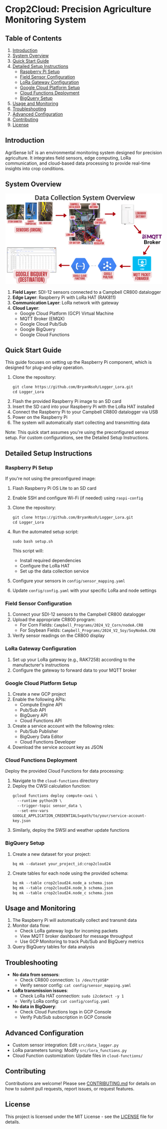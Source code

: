 # Crop2Cloud: Precision Agriculture Monitoring System

## Table of Contents
1. [Introduction](#introduction)
2. [System Overview](#system-overview)
3. [Quick Start Guide](#quick-start-guide)
4. [Detailed Setup Instructions](#detailed-setup-instructions)
   - [Raspberry Pi Setup](#raspberry-pi-setup)
   - [Field Sensor Configuration](#field-sensor-configuration)
   - [LoRa Gateway Configuration](#lora-gateway-configuration)
   - [Google Cloud Platform Setup](#google-cloud-platform-setup)
   - [Cloud Functions Deployment](#cloud-functions-deployment)
   - [BigQuery Setup](#bigquery-setup)
5. [Usage and Monitoring](#usage-and-monitoring)
6. [Troubleshooting](#troubleshooting)
7. [Advanced Configuration](#advanced-configuration)
8. [Contributing](#contributing)
9. [License](#license)

## Introduction

AgriSense IoT is an environmental monitoring system designed for precision agriculture. It integrates field sensors, edge computing, LoRa communication, and cloud-based data processing to provide real-time insights into crop conditions.

## System Overview

![System Architecture Diagram](system_architecture.png)

1. **Field Layer**: SDI-12 sensors connected to a Campbell CR800 datalogger
2. **Edge Layer**: Raspberry Pi with LoRa HAT (RAK811)
3. **Communication Layer**: LoRa network with gateway
4. **Cloud Layer**: 
   - Google Cloud Platform (GCP) Virtual Machine
   - MQTT Broker (EMQX)
   - Google Cloud Pub/Sub
   - Google BigQuery
   - Google Cloud Functions

## Quick Start Guide

This guide focuses on setting up the Raspberry Pi component, which is designed for plug-and-play operation.

1. Clone the repository:
   ```
   git clone https://github.com/BryanNsoh/Logger_Lora.git
   cd Logger_Lora
   ```
2. Flash the provided Raspberry Pi image to an SD card
3. Insert the SD card into your Raspberry Pi with the LoRa HAT installed
4. Connect the Raspberry Pi to your Campbell CR800 datalogger via USB
5. Power on the Raspberry Pi
6. The system will automatically start collecting and transmitting data

Note: This quick start assumes you're using the preconfigured sensor setup. For custom configurations, see the Detailed Setup Instructions.

## Detailed Setup Instructions

### Raspberry Pi Setup

If you're not using the preconfigured image:

1. Flash Raspberry Pi OS Lite to an SD card
2. Enable SSH and configure Wi-Fi (if needed) using `raspi-config`
3. Clone the repository:
   ```
   git clone https://github.com/BryanNsoh/Logger_Lora.git
   cd Logger_Lora
   ```
4. Run the automated setup script:
   ```
   sudo bash setup.sh
   ```
   This script will:
   - Install required dependencies
   - Configure the LoRa HAT
   - Set up the data collection service

5. Configure your sensors in `config/sensor_mapping.yaml`
6. Update `config/config.yaml` with your specific LoRa and node settings

### Field Sensor Configuration

1. Connect your SDI-12 sensors to the Campbell CR800 datalogger
2. Upload the appropriate CR800 program:
   - For Corn Fields: `Campbell_Programs/2024_V2_Corn/nodeA.CR8`
   - For Soybean Fields: `Campbell_Programs/2024_V2_Soy/SoyNodeA.CR8`
3. Verify sensor readings on the CR800 display

### LoRa Gateway Configuration

1. Set up your LoRa gateway (e.g., RAK7258) according to the manufacturer's instructions
2. Configure the gateway to forward data to your MQTT broker

### Google Cloud Platform Setup

1. Create a new GCP project
2. Enable the following APIs:
   - Compute Engine API
   - Pub/Sub API
   - BigQuery API
   - Cloud Functions API
3. Create a service account with the following roles:
   - Pub/Sub Publisher
   - BigQuery Data Editor
   - Cloud Functions Developer
4. Download the service account key as JSON

### Cloud Functions Deployment

Deploy the provided Cloud Functions for data processing:

1. Navigate to the `cloud-functions` directory
2. Deploy the CWSI calculation function:
   ```
   gcloud functions deploy compute-cwsi \
     --runtime python39 \
     --trigger-topic sensor_data \
     --set-env-vars GOOGLE_APPLICATION_CREDENTIALS=path/to/your/service-account-key.json
   ```
3. Similarly, deploy the SWSI and weather update functions

### BigQuery Setup

1. Create a new dataset for your project:
   ```
   bq mk --dataset your_project_id:crop2cloud24
   ```
2. Create tables for each node using the provided schema:
   ```
   bq mk --table crop2cloud24.node_a schema.json
   bq mk --table crop2cloud24.node_b schema.json
   bq mk --table crop2cloud24.node_c schema.json
   ```

## Usage and Monitoring

1. The Raspberry Pi will automatically collect and transmit data
2. Monitor data flow:
   - Check LoRa gateway logs for incoming packets
   - View MQTT broker dashboard for message throughput
   - Use GCP Monitoring to track Pub/Sub and BigQuery metrics
3. Query BigQuery tables for data analysis

## Troubleshooting

- **No data from sensors**: 
  - Check CR800 connection: `ls /dev/ttyUSB*`
  - Verify sensor config: `cat config/sensor_mapping.yaml`
- **LoRa transmission issues**: 
  - Check LoRa HAT connection: `sudo i2cdetect -y 1`
  - Verify LoRa config: `cat config/config.yaml`
- **No data in BigQuery**: 
  - Check Cloud Functions logs in GCP Console
  - Verify Pub/Sub subscription in GCP Console

## Advanced Configuration

- Custom sensor integration: Edit `src/data_logger.py`
- LoRa parameters tuning: Modify `src/lora_functions.py`
- Cloud Function customization: Update files in `cloud-functions/`

## Contributing

Contributions are welcome! Please see [CONTRIBUTING.md](CONTRIBUTING.md) for details on how to submit pull requests, report issues, or request features.

## License

This project is licensed under the MIT License - see the [LICENSE](LICENSE) file for details.
